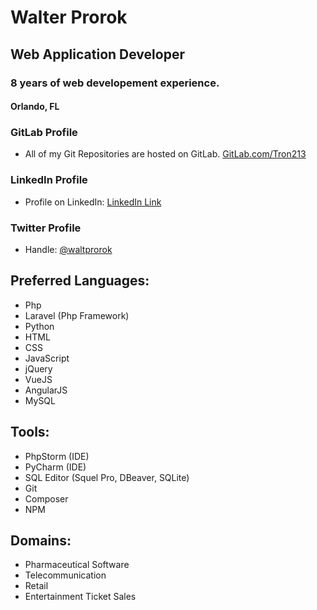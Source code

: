 # Walter Prorok
## Web Application Developer
### 8 years of web developement experience.
#### Orlando, FL

### GitLab Profile
* All of my Git Repositories are hosted on GitLab.
[GitLab.com/Tron213](https://gitlab.com/Tron213)

### LinkedIn Profile
* Profile on LinkedIn: 
[LinkedIn Link](https://www.linkedin.com/in/walter-prorok/)

### Twitter Profile
* Handle: [@waltprorok](https://twitter.com/waltprorok)


## Preferred Languages:
* Php
* Laravel (Php Framework)
* Python
* HTML
* CSS
* JavaScript
* jQuery
* VueJS
* AngularJS
* MySQL

## Tools:
* PhpStorm (IDE)
* PyCharm (IDE)
* SQL Editor (Squel Pro, DBeaver, SQLite)
* Git
* Composer
* NPM

## Domains:
* Pharmaceutical Software
* Telecommunication
* Retail
* Entertainment Ticket Sales
